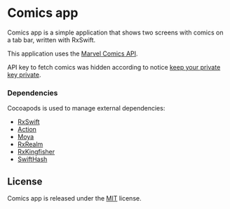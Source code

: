 # Comics app
Comics app is a simple application that shows two screens with comics on a tab bar, written with RxSwift. 

This application uses the [Marvel Comics API](https://developer.marvel.com/).

API key to fetch comics was hidden according to notice [keep your private key private](https://developer.marvel.com/documentation/authorization).

### Dependencies
Cocoapods is used to manage external dependencies:
- [RxSwift](https://github.com/ReactiveX/RxSwift) 
- [Action](https://github.com/RxSwiftCommunity/Action) 
- [Moya](https://github.com/Moya/Moya) 
- [RxRealm](https://github.com/RxSwiftCommunity/RxRealm)
- [RxKingfisher](https://github.com/RxSwiftCommunity/RxKingfisher)
- [SwiftHash](https://github.com/onmyway133/SwiftHash) 


## License

Comics app is released under the [MIT](https://github.com/IntMatrix/ComicsApp/blob/master/LICENSE) license. 
